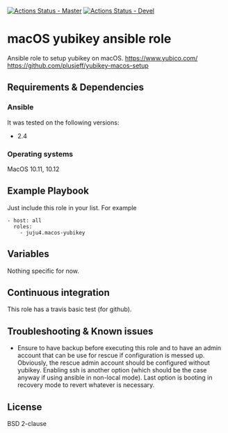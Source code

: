 [![Actions Status - Master](https://github.com/juju4/ansible-macos-yubikey/workflows/AnsibleCI/badge.svg)](https://github.com/juju4/ansible-macos-yubikey/actions?query=branch%3Amaster)
[![Actions Status - Devel](https://github.com/juju4/ansible-macos-yubikey/workflows/AnsibleCI/badge.svg?branch=devel)](https://github.com/juju4/ansible-macos-yubikey/actions?query=branch%3Adevel)

# macOS yubikey ansible role

Ansible role to setup yubikey on macOS.
https://www.yubico.com/
https://github.com/plusjeff/yubikey-macos-setup

## Requirements & Dependencies

### Ansible
It was tested on the following versions:
 * 2.4

### Operating systems

MacOS 10.11, 10.12

## Example Playbook

Just include this role in your list.
For example

```
- host: all
  roles:
    - juju4.macos-yubikey
```

## Variables

Nothing specific for now.

## Continuous integration

This role has a travis basic test (for github).

## Troubleshooting & Known issues

* Ensure to have backup before executing this role and to have an admin account that can be use for rescue if configuration is messed up. Obviously, the rescue admin account should be configured without yubikey. Enabling ssh is another option (which should be the case anyway if using ansible in non-local mode). Last option is booting in recovery mode to revert whatever is necessary.


## License

BSD 2-clause

